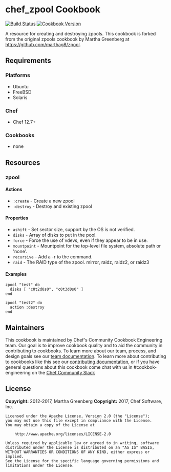 # chef_zpool Cookbook

[![Build Status](https://travis-ci.org/chef-cookbooks/chef_zpool.svg?branch=master)](https://travis-ci.org/chef-cookbooks/chef_zpool) [![Cookbook Version](https://img.shields.io/cookbook/v/chef_zpool.svg)](https://supermarket.chef.io/cookbooks/chef_zpool)

A resource for creating and destroying zpools. This cookbook is forked from the original zpools cookbook by Martha Greenberg at <https://github.com/marthag8/zpool>.

## Requirements

### Platforms

- Ubuntu
- FreeBSD
- Solaris

### Chef

- Chef 12.7+

### Cookbooks

- none

## Resources

### zpool

#### Actions

- `:create` - Create a new zpool
- `:destroy` - Destroy and existing zpool

#### Properties

- `ashift` - Set sector size, support by the OS is not verified.
- `disks` - Array of disks to put in the pool.
- `force` - Force the use of vdevs, even if they appear to be in use.
- `mountpoint` - Mountpoint for the top-level file system, absolute path or 'none'.
- `recursive` - Add a -r to the command.
- `raid` - The RAID type of the zpool. mirror, raidz, raidz2, or raidz3

#### Examples

```
zpool "test" do
  disks [ "c0t2d0s0", "c0t3d0s0" ]
end

zpool "test2" do
  action :destroy
end
```

## Maintainers

This cookbook is maintained by Chef's Community Cookbook Engineering team. Our goal is to improve cookbook quality and to aid the community in contributing to cookbooks. To learn more about our team, process, and design goals see our [team documentation](https://github.com/chef-cookbooks/community_cookbook_documentation/blob/master/COOKBOOK_TEAM.MD). To learn more about contributing to cookbooks like this see our [contributing documentation](https://github.com/chef-cookbooks/community_cookbook_documentation/blob/master/CONTRIBUTING.MD), or if you have general questions about this cookbook come chat with us in #cookbok-engineering on the [Chef Community Slack](http://community-slack.chef.io/)

## License

**Copyright:** 2012-2017, Martha Greenberg **Copyright:** 2017, Chef Software, Inc.

```
Licensed under the Apache License, Version 2.0 (the "License");
you may not use this file except in compliance with the License.
You may obtain a copy of the License at

    http://www.apache.org/licenses/LICENSE-2.0

Unless required by applicable law or agreed to in writing, software
distributed under the License is distributed on an "AS IS" BASIS,
WITHOUT WARRANTIES OR CONDITIONS OF ANY KIND, either express or implied.
See the License for the specific language governing permissions and
limitations under the License.
```
